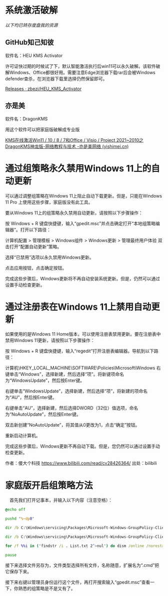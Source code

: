 # 系统激活破解

*以下均已转存度盘我的资源*

## GitHub知己知彼

软件名：HEU KMS Activator

许可证快过期的时候试了下，默认智能激活执行后win11可以永久破解。该软件破解Windows、Office都很好用。需要注意Edge浏览器下载rar后会被Windows defender查杀，在浏览器下载里选择仍然保留即可。

[Releases · zbezj/HEU_KMS_Activator](https://github.com/zbezj/HEU_KMS_Activator/releases)

## 亦是美

软件名：DragonKMS

用这个软件可以把家庭版破解成专业版

[KMS在线激活Win11 / 10 / 8 / 7和Office / Visio / Project 2021~2010之DragonKMS神龙版-网络教程与技术 -亦是美网络 (yishimei.cn)](http://www.yishimei.cn/network/319.html?=23:31:39)

# 通过组策略永久禁用Windows 11上的自动更新

可以通过调整组策略在Windows 11上阻止自动下载更新。但是，只能在Windows 11 Pro 上使用这些步骤，家庭版没有此工具。

要从Windows 11上的组策略永久禁用自动更新，请按照以下步骤操作：

按 Windows + R 键盘快捷键，输入“gpedit.msc”并点击确定打开“本地组策略编辑器”。打开以下路径：

计算机配置 > 管理模板 > Windows组件 > Windows更新 > 管理最终用户体验
双击打开“配置自动更新”策略。


选择“已禁用”选项以永久禁用Windows更新。


点击应用按钮，点击确定按钮。

完成这些步骤后，Windows更新将不再自动安装系统更新。但是，仍然可以通过设置手动检查更新。

# 通过注册表在Windows 11上禁用自动更新

如果使用的是Windows 11 Home版本，可以使用注册表禁用更新。要在注册表中禁用Windows 11更新，请按照以下步骤操作：

按 Windows + R 键盘快捷键，输入“regedit”打开注册表编辑器。导航到以下路径：

计算机\HKEY_LOCAL_MACHINE\SOFTWARE\Policies\Microsoft\Windows
右键单击“Windows”，选择新建，然后选择“项”。将新键项命名为“WindowsUpdate”，然后按Enter键。

右键单击“WindowsUpdate”，选择新建，然后选择“项”，将新建的项命名为“AU”，然后按Enter键。

右键单击“AU”，选择新建，然后选择DWORD（32位）值选项，命名为“NoAutoUpdate”，然后按Enter键。

双击新创建“NoAutoUpdate”，将其值从0更改为1，点击“确定”按钮。


重新启动计算机。

完成这些步骤后，Windows更新不再自动下载。但是，您仍然可以通过设置手动检查更新。

 作者：傻大个科技 https://www.bilibili.com/read/cv28426364/ 出处：bilibili



# 家庭版开启组策略方法

　首先我们打开记事本，并输入以下内容（注意空格）：

```bat
@echo off

pushd "%~dp0"

dir /b C:\Windows\servicing\Packages\Microsoft-Windows-GroupPolicy-ClientExtensions-Package~3*.mum >List.txt

dir /b C:\Windows\servicing\Packages\Microsoft-Windows-GroupPolicy-ClientTools-Package~3*.mum >>List.txt

for /f %%i in ('findstr /i . List.txt 2^>nul') do dism /online /norestart /add-package:"C:\Windows\servicing\Packages\%%i"

pause
```

接下来选择文件另存为，文件类型选择所有文件，名称随意，扩展名为“.cmd”把它保存下来。

接下来右键以管理员身份运行这个文件，再打开搜索输入“gpedit.msc”查看一下，你熟悉的组策略是不是又有了。



